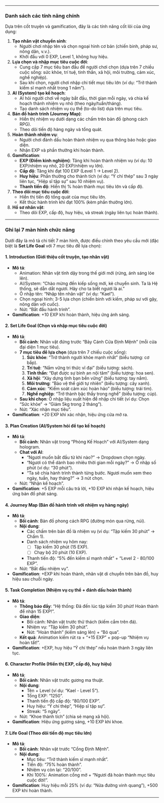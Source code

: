 

---

### **Danh sách các tính năng chính**

Dựa trên cốt truyện và gamification, đây là các tính năng cốt lõi của ứng dụng:

1. **Tạo nhân vật chuyển sinh**:
    - Người chơi nhập tên và chọn ngoại hình cơ bản (chiến binh, pháp sư, nông dân, v.v.).
    - Khởi đầu với 0 EXP, Level 1, không huy hiệu.
2. **Lựa chọn và nhập mục tiêu cuộc đời**:
    - Cung cấp 7 mục tiêu ban đầu để người chơi chọn (dựa trên 7 chiều cuộc sống: sức khỏe, trí tuệ, tinh thần, xã hội, môi trường, cảm xúc, nghề nghiệp).
    - Sau khi chọn, người chơi nhập chi tiết mục tiêu lớn (ví dụ: “Trở thành kiếm sĩ mạnh nhất trong 1 năm”).
3. **AI (System) tạo kế hoạch**:
    - AI hỏi người chơi về ngày bắt đầu, thời gian mỗi ngày, và chia kế hoạch thành nhiệm vụ nhỏ (theo ngày/tuần/tháng).
    - Tạo danh sách nhiệm vụ cụ thể (to-do list) dựa trên mục tiêu.
4. **Bản đồ hành trình (Journey Map)**:
    - Hiển thị nhiệm vụ dưới dạng các chấm trên bản đồ (phong cách RPG).
    - Theo dõi tiến độ hàng ngày và tổng quát.
5. **Hoàn thành nhiệm vụ**:
    - Người chơi đánh dấu hoàn thành nhiệm vụ qua thông báo hoặc giao diện.
    - Nhận EXP và phần thưởng khi hoàn thành.
6. **Gamification**:
    - **EXP (Điểm kinh nghiệm)**: Tăng khi hoàn thành nhiệm vụ (ví dụ: 10 EXP/nhiệm vụ nhỏ, 20 EXP/nhiệm vụ lớn).
    - **Cấp độ**: Tăng khi đạt 100 EXP (Level 1 → Level 2).
    - **Huy hiệu**: Phần thưởng cho thành tích (ví dụ: “Ý chí thép” sau 3 ngày liên tục, “Hiệp sĩ tập sự” sau 10 nhiệm vụ).
    - **Thanh tiến độ**: Hiển thị % hoàn thành mục tiêu lớn và cấp độ.
7. **Theo dõi mục tiêu cuộc đời**:
    - Hiển thị tiến độ tổng quát của mục tiêu lớn.
    - Kết thúc hành trình khi đạt 100% (kèm phần thưởng lớn).
8. **Hồ sơ nhân vật**:
    - Theo dõi EXP, cấp độ, huy hiệu, và streak (ngày liên tục hoàn thành).

---

### **Ghi lại 7 màn hình chức năng**

Dưới đây là mô tả chi tiết 7 màn hình, được điều chỉnh theo yêu cầu mới (đặc biệt là **Set Life Goal** với 7 mục tiêu để lựa chọn):

#### **1. Introduction (Giới thiệu cốt truyện, tạo nhân vật)**

- **Mô tả**:
    - Animation: Nhân vật tỉnh dậy trong thế giới mới (rừng, ánh sáng lóe lên).
    - AI/System: “Chào mừng đến kiếp sống mới, kẻ chuyển sinh. Ta là Hệ thống, sẽ dẫn dắt ngươi. Hãy cho ta biết ngươi là ai.”
    - Ô nhập tên: “Nhập tên nhân vật” (ví dụ: “Kael”).
    - Chọn ngoại hình: 3-5 lựa chọn (chiến binh với kiếm, pháp sư với gậy, nông dân với cuốc).
    - Nút: “Bắt đầu hành trình”.
- **Gamification**: +10 EXP khi hoàn thành, hiệu ứng ánh sáng.

#### **2. Set Life Goal (Chọn và nhập mục tiêu cuộc đời)**

- **Mô tả**:
    - **Bối cảnh**: Nhân vật đứng trước “Bảy Cánh Cửa Định Mệnh” (mỗi cửa đại diện 1 mục tiêu).
    - **7 mục tiêu để lựa chọn** (dựa trên 7 chiều cuộc sống):
        1. **Sức khỏe**: “Trở thành người khỏe mạnh nhất” (biểu tượng: cơ bắp).
        2. **Trí tuệ**: “Nắm vững tri thức vĩ đại” (biểu tượng: sách).
        3. **Tinh thần**: “Đạt được sự bình an nội tâm” (biểu tượng: hoa sen).
        4. **Xã hội**: “Xây dựng tình bạn bền vững” (biểu tượng: tay nắm).
        5. **Môi trường**: “Bảo vệ thế giới tự nhiên” (biểu tượng: cây xanh).
        6. **Cảm xúc**: “Kiểm soát cảm xúc hoàn hảo” (biểu tượng: trái tim).
        7. **Nghề nghiệp**: “Trở thành bậc thầy trong nghề” (biểu tượng: cúp).
    - **Sau khi chọn**: Ô nhập liệu xuất hiện để nhập chi tiết (ví dụ: Chọn “Sức khỏe” → “Giảm 5kg trong 2 tháng”).
    - Nút: “Xác nhận mục tiêu”.
- **Gamification**: +20 EXP khi xác nhận, hiệu ứng cửa mở ra.

#### **3. Plan Creation (AI/System hỏi để tạo kế hoạch)**

- **Mô tả**:
    - **Bối cảnh**: Nhân vật trong “Phòng Kế Hoạch” với AI/System dạng hologram.
    - **Chat với AI**:
        - “Ngươi muốn bắt đầu từ khi nào?” → Dropdown chọn ngày.
        - “Ngươi có thể dành bao nhiêu thời gian mỗi ngày?” → Ô nhập số phút (ví dụ: “30 phút”).
        - “Ta sẽ chia hành trình thành từng bước. Ngươi muốn xem theo ngày, tuần, hay tháng?” → 3 nút chọn.
    - Nút: “Nhận kế hoạch”.
- **Gamification**: +5 EXP mỗi câu trả lời, +10 EXP khi nhận kế hoạch, hiệu ứng bản đồ phát sáng.

#### **4. Journey Map (Bản đồ hành trình với nhiệm vụ hàng ngày)**

- **Mô tả**:
    - **Bối cảnh**: Bản đồ phong cách RPG (đường mòn qua rừng, núi).
    - **Nội dung**:
        - Các chấm trên bản đồ là nhiệm vụ (ví dụ: “Tập kiếm 30 phút” → Chấm 1).
        - Danh sách nhiệm vụ hôm nay:
            - [ ]  Tập kiếm 30 phút (15 EXP).
            - [ ]  Chạy bộ 20 phút (10 EXP).
        - Thanh tiến độ: “5% đến kiếm sĩ mạnh nhất” + “Level 2 - 80/100 EXP”.
    - Nút: “Bắt đầu nhiệm vụ”.
- **Gamification**: +EXP khi hoàn thành, nhân vật di chuyển trên bản đồ, huy hiệu sau chuỗi ngày.

#### **5. Task Completion (Nhiệm vụ cụ thể + đánh dấu hoàn thành)**

- **Mô tả**:
    - **Thông báo đẩy**: “Hệ thống: Đã đến lúc tập kiếm 30 phút! Hoàn thành để nhận 15 EXP!”.
    - **Giao diện**:
        - Bối cảnh: Nhân vật trước thử thách (kiếm cắm trên đá).
        - Nhiệm vụ: “Tập kiếm 30 phút”.
        - Nút: “Hoàn thành” (kiếm sáng lên) + “Bỏ qua”.
    - **Kết quả**: Animation kiếm rút ra + “+15 EXP” + pop-up “Nhiệm vụ hoàn tất!”.
- **Gamification**: +EXP, huy hiệu “Ý chí thép” nếu hoàn thành 3 ngày liên tục.

#### **6. Character Profile (Hiển thị EXP, cấp độ, huy hiệu)**

- **Mô tả**:
    - **Bối cảnh**: Nhân vật trước gương ma thuật.
    - **Nội dung**:
        - Tên + Level (ví dụ: “Kael - Level 5”).
        - Tổng EXP: “1250”.
        - Thanh tiến độ cấp độ: “80/100 EXP”.
        - Huy hiệu: “Ý chí thép”, “Hiệp sĩ tập sự”.
        - Streak: “5 ngày”.
    - Nút: “Khoe thành tích” (chia sẻ mạng xã hội).
- **Gamification**: Hiệu ứng gương sáng, +10 EXP khi khoe.

#### **7. Life Goal (Theo dõi tiến độ mục tiêu lớn)**

- **Mô tả**:
    - **Bối cảnh**: Nhân vật trước “Cổng Định Mệnh”.
    - **Nội dung**:
        - Mục tiêu: “Trở thành kiếm sĩ mạnh nhất”.
        - Tiến độ: “75% hoàn thành”.
        - Nhiệm vụ còn lại: “20/100”.
        - Khi 100%: Animation cổng mở + “Ngươi đã hoàn thành mục tiêu cuộc đời!”.
- **Gamification**: Huy hiệu mỗi 25% (ví dụ: “Nửa đường vinh quang”), +500 EXP khi hoàn thành.

---

